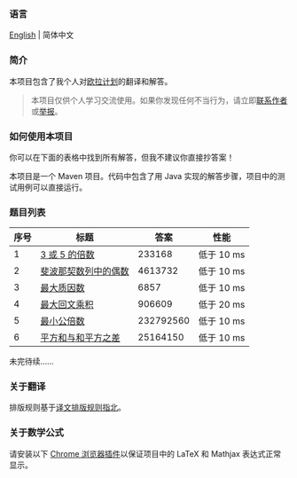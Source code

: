 ### 语言

[English](/README.md) | 简体中文

### 简介

本项目包含了我个人对[欧拉计划](https://projecteuler.net/)的翻译和解答。

> 本项目仅供个人学习交流使用。如果你发现任何不当行为，请立即[联系作者](mailto:er_tzw@163.com)或[举报](https://github.com/jackeggie/project-euler/issues/new)。

### 如何使用本项目

你可以在下面的表格中找到所有解答，但我不建议你直接抄答案！

本项目是一个 Maven 项目。代码中包含了用 Java 实现的解答步骤，项目中的测试用例可以直接运行。

### 题目列表

| 序号  | 标题                                                                   | 答案      | 性能            |
| ----- | --------------------------------------------------------------------- | --------- | --------------- |
| 1     | [3 或 5 的倍数](/src/main/java/name/jacktang/projecteuler/_1)          | 233168    | 低于 10 ms      |
| 2     | [斐波那契数列中的偶数](/src/main/java/name/jacktang/projecteuler/_2)    | 4613732   | 低于 10 ms      |
| 3     | [最大质因数](/src/main/java/name/jacktang/projecteuler/_3)             | 6857      | 低于 10 ms      |
| 4     | [最大回文乘积](/src/main/java/name/jacktang/projecteuler/_4)           | 906609    | 低于 20 ms      |
| 5     | [最小公倍数](/src/main/java/name/jacktang/projecteuler/_5)             | 232792560 | 低于 10 ms      |
| 6     | [平方和与和平方之差](/src/main/java/name/jacktang/projecteuler/_6)      | 25164150  | 低于 10 ms      |

未完待续……

### 关于翻译

排版规则基于[译文排版规则指北](https://github.com/xitu/gold-miner/wiki/%E8%AF%91%E6%96%87%E6%8E%92%E7%89%88%E8%A7%84%E5%88%99%E6%8C%87%E5%8C%97)。

### 关于数学公式

请安装以下 [Chrome 浏览器插件](https://github.com/orsharir/github-mathjax)以保证项目中的 LaTeX 和 Mathjax 表达式正常显示。